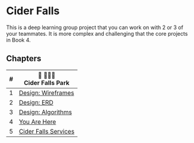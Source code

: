 # Cider Falls

This is a deep learning group project that you can work on with 2 or 3 of your teammates. It is more complex and challenging that the core projects in Book 4.

## Chapters

| # |  🍎 🚣🏽‍♀️ <br/> Cider Falls Park |
|--|--|
| 1 | [Design: Wireframes](./chapters/CIDERFALLS_INTRO.md) |
| 2 | [Design: ERD](./chapters/CIDERFALLS_DATA.md) |
| 3 |  [Design: Algorithms](./chapters/CIDERFALLS_ALGORITHM.md) |
| 4 |  [You Are Here](./chapters/CIDERFALLS_RIVERS_AND_TRAILS.md) |
| 5 | [Cider Falls Services](./chapters/CIDERFALLS_SERVICES.md) |
